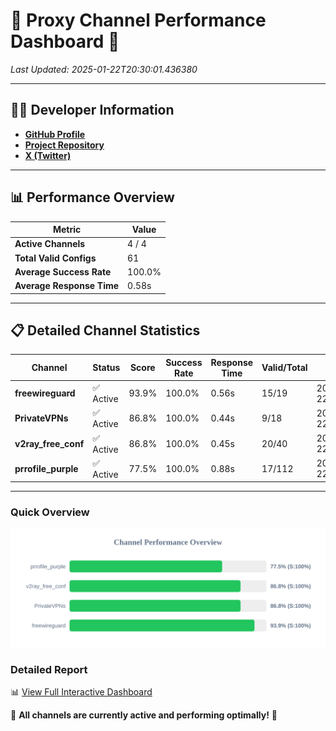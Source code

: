 # 🌟 Proxy Channel Performance Dashboard 🌟

_Last Updated: 2025-01-22T20:30:01.436380_

---

## 👩‍💻 Developer Information

- **[GitHub Profile](https://github.com/4n0nymou3)**  
- **[Project Repository](https://github.com/4n0nymou3/multi-proxy-config-fetcher)**  
- **[X (Twitter)](https://x.com/4n0nymou3)**  

---

## 📊 Performance Overview

| Metric                | Value       |
|-----------------------|-------------|
| **Active Channels**   | 4 / 4       |
| **Total Valid Configs** | 61          |
| **Average Success Rate** | 100.0%      |
| **Average Response Time** | 0.58s       |

---

## 📋 Detailed Channel Statistics

| Channel          | Status     | Score  | Success Rate | Response Time | Valid/Total | Last Success               |
|------------------|------------|--------|--------------|---------------|-------------|----------------------------|
| **freewireguard**  | ✅ Active  | 93.9%  | 100.0% | 0.56s         | 15/19       | 2025-01-22T20:30:01.434433 |
| **PrivateVPNs**  | ✅ Active  | 86.8%  | 100.0% | 0.44s         | 9/18       | 2025-01-22T20:30:00.850125 |
| **v2ray_free_conf**  | ✅ Active  | 86.8%  | 100.0% | 0.45s         | 20/40       | 2025-01-22T20:30:00.370147 |
| **prrofile_purple**  | ✅ Active  | 77.5%  | 100.0% | 0.88s         | 17/112       | 2025-01-22T20:29:59.881624 |

---

### Quick Overview
<div align="center">
  <a href="https://raw.githubusercontent.com/nullluser/NullRepo/refs/heads/main/assets/channel_stats_chart.svg">
    <img src="https://raw.githubusercontent.com/nullluser/NullRepo/refs/heads/main/assets/channel_stats_chart.svg" alt="Source Performance Statistics" width="800">
  </a>
</div>

### Detailed Report
📊 [View Full Interactive Dashboard](https://htmlpreview.github.io/?https://github.com/nullluser/NullRepo/blob/main/assets/performance_report.html)

🎉 **All channels are currently active and performing optimally!** 🎉
